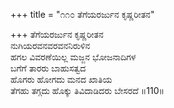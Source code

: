 +++
title = "೧೧೦ ತೆಗೆಯರರ್ಜುನ ಕೃಷ್ಣರೀತನ"

+++
ತೆಗೆಯರರ್ಜುನ ಕೃಷ್ಣರೀತನ  
ನುಗಿಯರವನವರವನನಿರುಳಿನ  
ಹಗಲ ವಿವರಣೆಯಿಲ್ಲ ಮಜ್ಜನ ಭೋಜನಾದಿಗಳ  
ಬಗೆಗೆ ತಾರರು ಬಾಹುಸತ್ವದ  
ಹೊಗರು ಹೋಗದು ಮನದ ಖಾತಿಯ  
ತೆಗಹು ತಗ್ಗದು ಹೊಕ್ಕು ತಿವಿದಾಡಿದರು ಬೇಸರದೆ      ॥110॥